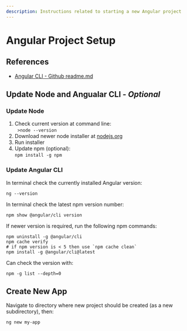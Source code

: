 ```yaml
---
description: Instructions related to starting a new Angular project
---
```


# Angular Project Setup

## References
* [Angular CLI - Github readme.md](https://github.com/angular/angular-cli)
## Update Node and Angualar CLI - _Optional_
### Update Node
1. Check current version at command line:  
` >node --version`
2. Download newer node installer at [nodejs.org](https://nodejs.org/en/)
3. Run installer
4. Update npm (optional):  
`npm install -g npm`
### Update Angular CLI
In terminal check the currently installed Angular version:  
```
ng --version
```  
In terminal check the latest npm version number:
```
npm show @angular/cli version
```
If newer version is required, run the following npm commands:  
```
npm uninstall -g @angular/cli
npm cache verify
# if npm version is < 5 then use `npm cache clean`
npm install -g @angular/cli@latest
```
Can check the version with:
```
npm -g list --depth=0
```
## Create New App
Navigate to directory where new project should be created (as a new subdirectory), then:
```
ng new my-app
```



